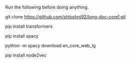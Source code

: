 Run the following before doing anything.

git clone https://github.com/shtoshni92/long-doc-coref.git

pip install transformers

pip install spacy

python -m spacy download en_core_web_lg

pip install node2vec
